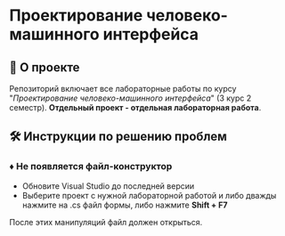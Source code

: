 # Проектирование человеко-машинного интерфейса

## 📌 О проекте

Репозиторий включает все лабораторные работы по курсу "*Проектирование человеко-машинного интерфейса*" (3 курс 2 семестр).
**Отдельный проект - отдельная лабораторная работа**.


## 🛠️ Инструкции по решению проблем
### ♦ Не появляется файл-конструктор
- Обновите Visual Studio до последней версии
- Выберите проект с нужной лабораторной работой и либо дважды нажмите на .cs файл формы, либо нажмите **Shift + F7**

После этих манипуляций файл должен открыться.
